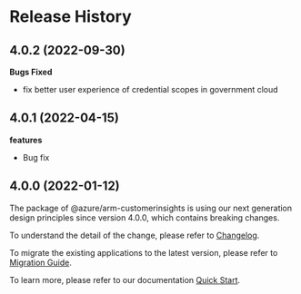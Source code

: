 # Release History

## 4.0.2 (2022-09-30)

**Bugs Fixed**

  -  fix better user experience of credential scopes in government cloud

## 4.0.1 (2022-04-15)

**features**

  - Bug fix

## 4.0.0 (2022-01-12)

The package of @azure/arm-customerinsights is using our next generation design principles since version 4.0.0, which contains breaking changes.

To understand the detail of the change, please refer to [Changelog](https://aka.ms/js-track2-changelog).

To migrate the existing applications to the latest version, please refer to [Migration Guide](https://aka.ms/js-track2-migration-guide).

To learn more, please refer to our documentation [Quick Start](https://aka.ms/js-track2-quickstart).
